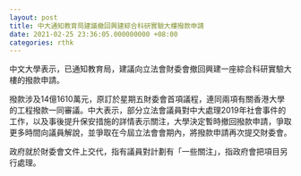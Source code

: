 ```yaml
---
layout: post
title: 中大通知教育局建議撤回興建綜合科研實驗大樓撥款申請
date: 2021-02-25 23:36:05.000000000 +08:00
categories: rthk
---
```


中文大學表示，已通知教育局，建議向立法會財委會撤回興建一座綜合科研實驗大樓的撥款申請。

撥款涉及14億1610萬元，原訂於星期五財委會首項議程，連同兩項有關香港大學的工程撥款一同審議。中大表示，部分立法會議員對中大處理2019年社會事件的工作，以及事後提升保安措施的詳情表示關注，大學決定暫時撤回撥款申請，爭取更多時間向議員解說，並爭取在今屆立法會會期內，將撥款申請再次提交財委會。

政府就於財委會文件上交代，指有議員對計劃有「一些關注」，指政府會把項目另行處理。
